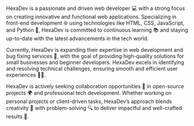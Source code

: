 HexaDev is a passionate and driven web developer 💻 with a strong focus on creating innovative and functional web applications. Specializing in front-end development 🌐 using technologies like HTML, CSS, JavaScript, and Python 🐍, HexaDev is committed to continuous learning 📚 and staying up-to-date with the latest advancements in the tech world.

Currently, HexaDev is expanding their expertise in web development and bug fixing services 🐞, with the goal of providing high-quality solutions for small businesses and beginner developers. HexaDev excels in identifying and resolving technical challenges, ensuring smooth and efficient user experiences 🔧✨.

HexaDev is actively seeking collaboration opportunities 🤝 in open-source projects 🌍 and professional tech development. Whether working on personal projects or client-driven tasks, HexaDev’s approach blends creativity 🎨 with problem-solving 🔍 to deliver impactful and well-crafted results 🚀.

<!---
HexaDev-De/HexaDev-De is a ✨ special ✨ repository because its `README.md` (this file) appears on your GitHub profile.
You can click the Preview link to take a look at your changes.
--->
